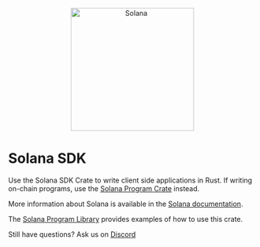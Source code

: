 <p align="center">
  <a href="https://solana.com">
    <img alt="Solana" src="https://i.imgur.com/IKyzQ6T.png" width="250" />
  </a>
</p>

# Solana SDK

Use the Solana SDK Crate to write client side applications in Rust.  If writing on-chain programs, use the [Solana Program Crate](https://crates.io/crates/renec-program) instead.

More information about Solana is available in the [Solana documentation](https://docs.solana.com/).

The [Solana Program Library](https://github.com/solana-labs/renec-program-library) provides examples of how to use this crate.

Still have questions?  Ask us on [Discord](https://discordapp.com/invite/pquxPsq)
